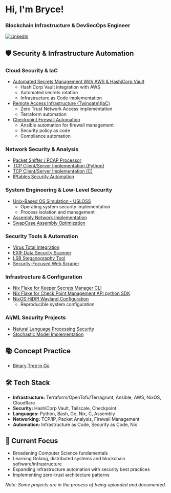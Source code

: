 # Hi, I'm Bryce! 
### Blockchain Infrastructure & DevSecOps Engineer
[![LinkedIn](https://img.shields.io/badge/LinkedIn-0077B5?style=for-the-badge&logo=linkedin&logoColor=white)](https://linkedin.com/in/brycethorpe)

## 🛡 Security & Infrastructure Automation

### Cloud Security & IaC
- [Automated Secrets Management With AWS & HashiCorp Vault](https://github.com/Surf-Wax/automated-secrets-management-poc)
  - HashiCorp Vault integration with AWS
  - Automated secrets rotation
  - Infrastructure as Code implementation
- [Remote Access Infrastructure (Twingate)(IaC)](https://github.com/Surf-Wax/twingate-terraform)
  - Zero Trust Network Access implementation
  - Terraform automation
- [Checkpoint Firewall Automation]([upcoming])
  - Ansible automation for firewall management
  - Security policy as code
  - Compliance automation

### Network Security & Analysis
- [Packet Sniffer / PCAP Processor](https://github.com/Surf-Wax/Packet-Sniffer-PCAP-Analyzer-Python)
- [TCP Client/Server Implementation (Python)](https://github.com/Surf-Wax/TCP-Client-Server-Python)
- [TCP Client/Server Implementation (C)](https://github.com/Surf-Wax/TCP-Client-Server)
- [IPtables Security Automation]([link])

### System Engineering & Low-Level Security
- [Unix-Based OS Simulation - USLOSS](https://github.com/Surf-Wax/usloss)
  - Operating system security implementation
  - Process isolation and management
- [Assembly Network Implementation]([link])
- [SwapCase Assembly Optimization](https://github.com/Surf-Wax/SwapCase)

### Security Tools & Automation
- [Virus Total Integration]([link])
- [EXIF Data Security Scanner]([link])
- [LSB Steganography Tool]([link])
- [Security-Focused Web Scraper]([link])

### Infrastructure & Configuration
- [Nix Flake for Keeper Secrets Manager CLI](https://github.com/SecBear/nix-keeper-secrets-manager)
- [Nix Flake for Check Point Management API python SDK](https://github.com/SecBear/nix-cp-mgmt-api-python-sdk)
- [NixOS HiDPI Wayland Configuration](https://github.com/Surf-Wax/nixos-wayland-hidpi)
  - Reproducible system configuration

### AI/ML Security Projects
- [Natural Language Processing Security](https://github.com/Surf-Wax/Natural-Language-Processing)
- [Stochastic Model Implementation](https://github.com/Surf-Wax/bigram-python)

## 📚 Concept Practice
- [Binary Tree in Go]()

## 🛠 Tech Stack
- **Infrastructure:** Terraform/OpenTofu/Terragrunt, Ansible, AWS, NixOS, Cloudflare
- **Security:** HashiCorp Vault, Tailscale, Checkpoint
- **Languages:** Python, Bash, Go, Nix, C, Assembly
- **Networking:** TCP/IP, Packet Analysis, Firewall Management
- **Automation:** Infrastructure as Code, Security as Code, Nix

## 🎯 Current Focus
- Broadening Computer Science fundamentals
- Learning Golang, distributed systems and blockchain software/infrastructure
- Expanding infrastructure automation with security best practices
- Implementing zero-trust architecture patterns

*Note: Some projects are in the process of being uploaded and documented.*
